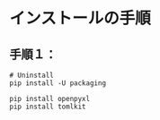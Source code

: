 # インストールの手順


## 手順１：

```shell
# Uninstall
pip install -U packaging

pip install openpyxl
pip install tomlkit
```
